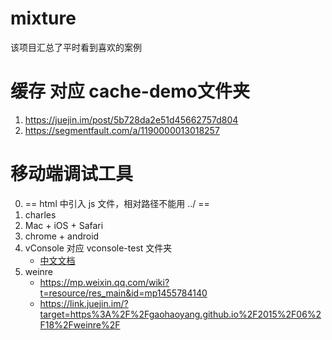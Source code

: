 # mixture
该项目汇总了平时看到喜欢的案例

# 缓存 对应 cache-demo文件夹
1. https://juejin.im/post/5b728da2e51d45662757d804
2. https://segmentfault.com/a/1190000013018257

# 移动端调试工具
0. == html 中引入 js 文件，相对路径不能用 ../ ==
1. charles
2. Mac + iOS + Safari
3. chrome + android
4. vConsole 对应 vconsole-test 文件夹
    - [中文文档](https://github.com/Tencent/vConsole/blob/dev/doc/a_doc_index_CN.md)
5. weinre
    - https://mp.weixin.qq.com/wiki?t=resource/res_main&id=mp1455784140
    - https://link.juejin.im/?target=https%3A%2F%2Fgaohaoyang.github.io%2F2015%2F06%2F18%2Fweinre%2F

